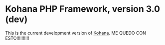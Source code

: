 # Kohana PHP Framework, version 3.0 (dev)

This is the current development version of [Kohana](http://kohanaframework.org/).
ME QUEDO CON ESTO!!!!!!!!!!